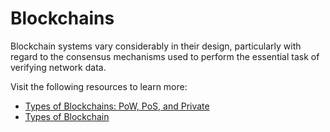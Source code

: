 # Blockchains

Blockchain systems vary considerably in their design, particularly with regard to the consensus mechanisms used to perform the essential task of verifying network data.

Visit the following resources to learn more:

- [Types of Blockchains: PoW, PoS, and Private](https://www.gemini.com/cryptopedia/blockchain-types-pow-pos-private)
- [Types of Blockchain](https://www.geeksforgeeks.org/types-of-blockchain/)
